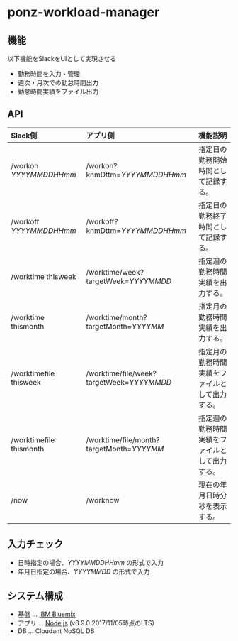 # ponz-workload-manager
## 機能
以下機能をSlackをUIとして実現させる
* 勤務時間を入力・管理
* 週次・月次での勤怠時間出力
* 勤怠時間実績をファイル出力

## API

|Slack側|アプリ側|機能説明|
|:---|:---|:---|
|/workon *YYYYMMDDHHmm*|/workon?knmDttm=*YYYYMMDDHHmm*|指定日の勤務開始時間として記録する。|
|/workoff *YYYYMMDDHHmm*|/workoff?knmDttm=*YYYYMMDDHHmm*|指定日の勤務終了時間として記録する。|
|/worktime thisweek|/worktime/week?targetWeek=*YYYYMMDD*|指定週の勤務時間実績を出力する。|
|/worktime thismonth|/worktime/month?targetMonth=*YYYYMM*|指定月の勤務時間実績を出力する。|
|/worktimefile thisweek|/worktime/file/week?targetWeek=*YYYYMMDD*|指定月の勤務時間実績をファイルとして出力する。|
|/worktimefile thismonth|/worktime/file/month?targetMonth=*YYYYMM*|指定週の勤務時間実績をファイルとして出力する。|
|/now|/worknow|現在の年月日時分秒を表示する。|

## 入力チェック
* 日時指定の場合、*YYYYMMDDHHmm* の形式で入力
* 年月日指定の場合、*YYYYMMDD* の形式で入力

## システム構成

* 基盤 ... [IBM Bluemix](https://console.bluemix.net)
* アプリ ... [Node.js](https://nodejs.org/ja/) (v8.9.0 2017/11/05時点のLTS)
* DB ... Cloudant NoSQL DB
